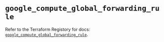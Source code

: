 # `google_compute_global_forwarding_rule`

Refer to the Terraform Registory for docs: [`google_compute_global_forwarding_rule`](https://www.terraform.io/docs/providers/google-beta/r/google_compute_global_forwarding_rule).
